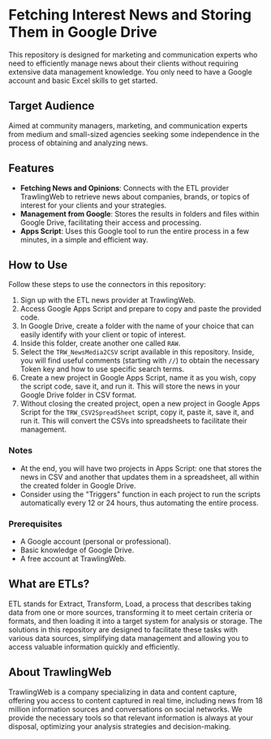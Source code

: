 # Fetching Interest News and Storing Them in Google Drive
This repository is designed for marketing and communication experts who need to efficiently manage news about their clients without requiring extensive data management knowledge. You only need to have a Google account and basic Excel skills to get started.

## Target Audience
Aimed at community managers, marketing, and communication experts from medium and small-sized agencies seeking some independence in the process of obtaining and analyzing news.

## Features
- **Fetching News and Opinions**: Connects with the ETL provider TrawlingWeb to retrieve news about companies, brands, or topics of interest for your clients and your strategies.
- **Management from Google**: Stores the results in folders and files within Google Drive, facilitating their access and processing.
- **Apps Script**: Uses this Google tool to run the entire process in a few minutes, in a simple and efficient way.

## How to Use
Follow these steps to use the connectors in this repository:

1. Sign up with the ETL news provider at TrawlingWeb.
2. Access Google Apps Script and prepare to copy and paste the provided code.
3. In Google Drive, create a folder with the name of your choice that can easily identify with your client or topic of interest.
4. Inside this folder, create another one called `RAW`.
5. Select the `TRW_NewsMedia2CSV` script available in this repository. Inside, you will find useful comments (starting with `//`) to obtain the necessary Token key and how to use specific search terms.
6. Create a new project in Google Apps Script, name it as you wish, copy the script code, save it, and run it. This will store the news in your Google Drive folder in CSV format.
7. Without closing the created project, open a new project in Google Apps Script for the `TRW_CSV2SpreadSheet` script, copy it, paste it, save it, and run it. This will convert the CSVs into spreadsheets to facilitate their management.

### Notes
- At the end, you will have two projects in Apps Script: one that stores the news in CSV and another that updates them in a spreadsheet, all within the created folder in Google Drive.
- Consider using the "Triggers" function in each project to run the scripts automatically every 12 or 24 hours, thus automating the entire process.

### Prerequisites
- A Google account (personal or professional).
- Basic knowledge of Google Drive.
- A free account at TrawlingWeb.

## What are ETLs?
ETL stands for Extract, Transform, Load, a process that describes taking data from one or more sources, transforming it to meet certain criteria or formats, and then loading it into a target system for analysis or storage. The solutions in this repository are designed to facilitate these tasks with various data sources, simplifying data management and allowing you to access valuable information quickly and efficiently.

## About TrawlingWeb
TrawlingWeb is a company specializing in data and content capture, offering you access to content captured in real time, including news from 18 million information sources and conversations on social networks. We provide the necessary tools so that relevant information is always at your disposal, optimizing your analysis strategies and decision-making.
